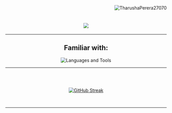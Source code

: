<p align="right"> 
    <img src="https://komarev.com/ghpvc/?username=TharushaPerera27070&label=Profile%20views&color=0e75b6&style=flat" alt="TharushaPerera27070" /> 
</p>


<h1 align="center">
    <img src="https://readme-typing-svg.herokuapp.com/?font=Fira%20Code&color=FFFFFF&size=35&center=true&vCenter=true&width=500&height=70&duration=4000&lines=Hi+There!+🔥;+I'm+Tharusha+Perera;" />
    <br>
  
</h1>


<hr/>
<div align="center">
    <h2>Familiar with:</h2>
    <img src="https://skillicons.dev/icons?i=dart,flutter,firebase,js,Node.js,express,react,ts,next,tailwind,py,git,github" alt="Languages and Tools" title="Languages and Tools"/></div>


<hr/>
<br>
<br>
<p align="center">
    <a href=""><img src="https://streak-stats.demolab.com?user=TharushaPerera27070&theme=highcontrast" alt="GitHub Streak" /></a>
</p>
<br>
  <!-- <div align="center">
<a href="https://linkedin.com/in/tharusha-perera-b48ba5252" target="_blank">
  <img src="https://img.shields.io/badge/linkedin-%231E77B2.svg?&style=for-the-badge&logo=linkedin&logoColor=white" alt="linkedin" style="margin-bottom: 2px;" />
</a>
<a href="https://www.instagram.com/_th_r_sh_" target="_blank">
  <img src="https://img.shields.io/badge/instagram-%23E1306C.svg?&style=for-the-badge&logo=instagram&logoColor=white" alt="instagram" style="margin-bottom: 2px;" />
</a>
<a href="https://www.facebook.com/tharusha.perera.35513" target="_blank">
  <img src="https://img.shields.io/badge/facebook-%231877F2.svg?&style=for-the-badge&logo=facebook&logoColor=white" alt="facebook" style="margin-bottom: 2px;" />
</a>
<a href="https://github.com/TharushaPerera27070" target="_blank">
  <img src="https://img.shields.io/badge/github-%23121011.svg?&style=for-the-badge&logo=github&logoColor=white" alt="github" style="margin-bottom: 2px;" />
</a>
</div> -->
<hr/>





